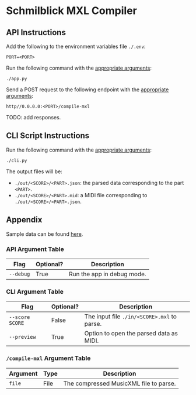 # Schmilblick MXL Compiler

## API Instructions

Add the following to the environment variables file `./.env`:

```
PORT=<PORT>
```

Run the following command with the [appropriate arguments](#api-argument-table):

```
./app.py
```

Send a POST request to the following endpoint with the [appropriate arguments](#compile-mxl-argument-table):

```
http//0.0.0.0:<PORT>/compile-mxl
```

TODO: add responses.

## CLI Script Instructions

Run the following command with the [appropriate arguments](#cli-argument-table):

```
./cli.py
```

The output files will be:

- `./out/<SCORE>/<PART>.json`: the parsed data corresponding to the part `<PART>`.
- `./out/<SCORE>/<PART>.mid`: a MIDI file corresponding to `./out/<SCORE>/<PART>.json`.

## Appendix

Sample data can be found [here](https://drive.google.com/drive/folders/19GXoGG40P6MN9dCoI2gPH88HKLXORbpS?usp=drive_link).

### API Argument Table

| Flag      | Optional? | Description                |
| --------- | --------- | -------------------------- |
| `--debug` | True      | Run the app in debug mode. |

### CLI Argument Table

| Flag            | Optional? | Description                                 |
| --------------- | --------- | ------------------------------------------- |
| `--score SCORE` | False     | The input file `./in/<SCORE>.mxl` to parse. |
| `--preview`     | True      | Option to open the parsed data as MIDI.     |

### `/compile-mxl` Argument Table

| Argument | Type | Description                            |
| -------- | ---- | -------------------------------------- |
| `file`   | File | The compressed MusicXML file to parse. |
